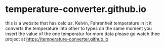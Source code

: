 # temperature-converter.github.io
this is a website that has celcius, Kelvin, Fahrenheit temperature in it
it converts the temperature into other to types on the same moment you insert the value of the one temperatur for more data please go watch thee project at 
https://temperature-converter.github.io
